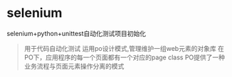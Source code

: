 # selenium
selenium+python+unittest自动化测试项目初始化
> 用于代码自动化测试
运用po设计模式,管理维护一组web元素的对象库
在PO下，应用程序的每一个页面都有一个对应的page class
PO提供了一种业务流程与页面元素操作分离的模式
